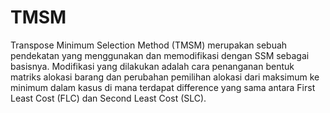 # TMSM
Transpose Minimum Selection Method (TMSM) merupakan sebuah pendekatan yang menggunakan dan memodifikasi dengan SSM sebagai basisnya. Modifikasi yang dilakukan adalah cara penanganan bentuk matriks alokasi barang dan perubahan pemilihan alokasi dari maksimum ke minimum dalam kasus di mana terdapat difference yang sama antara First Least Cost (FLC) dan Second Least Cost (SLC).
